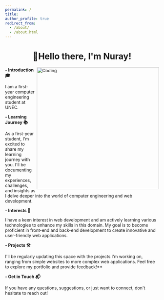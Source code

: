 ```yaml
---
permalink: /
title: 
author_profile: true
redirect_from: 
  - /about/
  - /about.html
---
```


<h1 align="center">👋Hello there, I'm Nuray!</h1>
<img align="right" alt="Coding" width="400" src="https://user-images.githubusercontent.com/59734313/157189039-c09b3e38-9f42-42c0-ab54-14f1574190a7.gif">
<b>- Introduction 🎓</b> 
<p>I am a first-year computer engineering student at UNEC.</p>

<b>- Learning Journey 📚</b>
 <p>As a first-year student, I'm excited to share my learning journey with you. I'll be documenting my experiences, challenges, and insights as I delve deeper into the world of computer engineering and web development.</p>

<b>- Interests 🚀</b>
 <p>I have a keen interest in web development and am actively learning various technologies to enhance my skills in this domain. My goal is to become proficient in front-end and back-end development to create innovative and user-friendly web applications.</p>

<b>- Projects 🛠️</b>
 <p>I'll be regularly updating this space with the projects I'm working on, ranging from simple websites to more complex web applications. Feel free to explore my portfolio and provide feedback!**
</p>

<b>- Get in Touch 📬</b>
 <p>If you have any questions, suggestions, or just want to connect, don't hesitate to reach out!</p>


